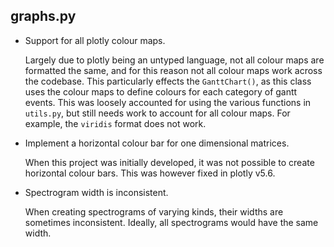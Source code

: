 ## graphs.py

- 	Support for all plotly colour maps.

	Largely due to plotly being an untyped language, not all colour maps are formatted the same, and for this reason not all colour maps work across the codebase. This particularly effects the `GanttChart()`, as this class uses the colour maps to define colours for each category of gantt events. This was loosely accounted for using the various functions in `utils.py`, but still needs work to account for all colour maps. For example, the `viridis` format does not work.

- 	Implement a horizontal colour bar for one dimensional matrices.

	When this project was initially developed, it was not possible to create horizontal colour bars. This was however fixed in plotly v5.6.

- 	Spectrogram width is inconsistent.

	When creating spectrograms of varying kinds, their widths are sometimes inconsistent. Ideally, all spectrograms would have the same width.